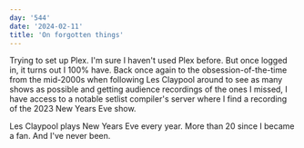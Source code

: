```yaml
---
day: '544'
date: '2024-02-11'
title: 'On forgotten things'
---
```


Trying to set up Plex. I'm sure I haven't used Plex before. But once logged in, it turns out I 100% have. Back once again to the obsession-of-the-time from the mid-2000s when following Les Claypool around to see as many shows as possible and getting audience recordings of the ones I missed, I have access to a notable setlist compiler's server where I find a recording of the 2023 New Years Eve show.

Les Claypool plays New Years Eve every year. More than 20 since I became a fan. And I've never been.
